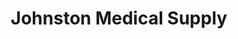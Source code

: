 ---
title: "Johnston Medical Supply"
url: /berkeley/johnston-medical-supply/
shop: medical supply
---